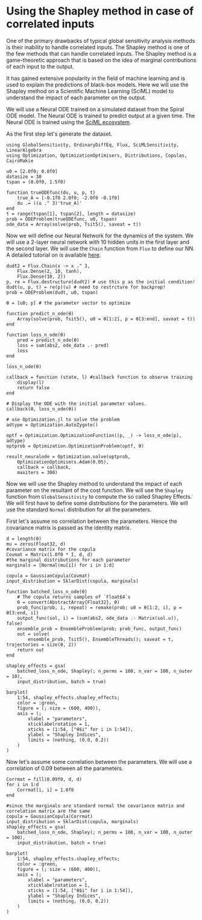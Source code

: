 # Using the Shapley method in case of correlated inputs

One of the primary drawbacks of typical global sensitivity analysis methods is their
inability to handle correlated inputs. The Shapley method is one of the few methods
that can handle correlated inputs. The Shapley method is a game-theoretic approach
that is based on the idea of marginal contributions of each input to the output.

It has gained extensive popularity in the field of machine learning and is used to
explain the predictions of black-box models. Here we will use the Shapley method
on a Scientific Machine Learning (SciML) model to understand the impact of each
parameter on the output.

We will use a Neural ODE trained on a simulated dataset from the Spiral ODE model.
The Neural ODE is trained to predict output at a given time. The Neural ODE is
trained using the [SciML ecosystem](https://sciml.ai/).

As the first step let's generate the dataset.

```@example shapley
using GlobalSensitivity, OrdinaryDiffEq, Flux, SciMLSensitivity, LinearAlgebra
using Optimization, OptimizationOptimisers, Distributions, Copulas, CairoMakie

u0 = [2.0f0; 0.0f0]
datasize = 30
tspan = (0.0f0, 1.5f0)

function trueODEfunc(du, u, p, t)
    true_A = [-0.1f0 2.0f0; -2.0f0 -0.1f0]
    du .= ((u .^ 3)'true_A)'
end
t = range(tspan[1], tspan[2], length = datasize)
prob = ODEProblem(trueODEfunc, u0, tspan)
ode_data = Array(solve(prob, Tsit5(), saveat = t))
```

Now we will define our Neural Network for the dynamics of the system. We will use
a 2-layer neural network with 10 hidden units in the first layer and the second layer.
We will use the `Chain` function from `Flux` to define our NN. A detailed tutorial on
is available [here](https://docs.sciml.ai/SciMLSensitivity/stable/examples/neural_ode/neural_ode_flux/).

```@example shapley
dudt2 = Flux.Chain(x -> x .^ 3,
    Flux.Dense(2, 10, tanh),
    Flux.Dense(10, 2))
p, re = Flux.destructure(dudt2) # use this p as the initial condition!
dudt(u, p, t) = re(p)(u) # need to restrcture for backprop!
prob = ODEProblem(dudt, u0, tspan)

θ = [u0; p] # the parameter vector to optimize

function predict_n_ode(θ)
    Array(solve(prob, Tsit5(), u0 = θ[1:2], p = θ[3:end], saveat = t))
end

function loss_n_ode(θ)
    pred = predict_n_ode(θ)
    loss = sum(abs2, ode_data .- pred)
    loss
end

loss_n_ode(θ)

callback = function (state, l) #callback function to observe training
    display(l)
    return false
end

# Display the ODE with the initial parameter values.
callback(θ, loss_n_ode(θ))

# use Optimization.jl to solve the problem
adtype = Optimization.AutoZygote()

optf = Optimization.OptimizationFunction((p, _) -> loss_n_ode(p), adtype)
optprob = Optimization.OptimizationProblem(optf, θ)

result_neuralode = Optimization.solve(optprob,
    OptimizationOptimisers.Adam(0.05),
    callback = callback,
    maxiters = 300)
```

Now we will use the Shapley method to understand the impact of each parameter on the
resultant of the cost function. We will use the `Shapley` function from `GlobalSensitivity`
to compute the so called Shapley Effects. We will first have to define some distributions
for the parameters. We will use the standard `Normal` distribution for all the parameters.

First let's assume no correlation between the parameters. Hence the covariance matrix
is passed as the identity matrix.

```@example shapley
d = length(θ)
mu = zeros(Float32, d)
#covariance matrix for the copula
Covmat = Matrix(1.0f0 * I, d, d)
#the marginal distributions for each parameter
marginals = [Normal(mu[i]) for i in 1:d]

copula = GaussianCopula(Covmat)
input_distribution = SklarDist(copula, marginals)

function batched_loss_n_ode(θ)
    # The copula returns samples of `Float64`s
    θ = convert(AbstractArray{Float32}, θ)
    prob_func(prob, i, repeat) = remake(prob; u0 = θ[1:2, i], p = θ[3:end, i])
    output_func(sol, i) = (sum(abs2, ode_data .- Matrix(sol.u)), false)
    ensemble_prob = EnsembleProblem(prob; prob_func, output_func)
    out = solve(
        ensemble_prob, Tsit5(), EnsembleThreads(); saveat = t, trajectories = size(θ, 2))
    return out
end

shapley_effects = gsa(
    batched_loss_n_ode, Shapley(; n_perms = 100, n_var = 100, n_outer = 10),
    input_distribution, batch = true)
```

```@example shapley
barplot(
    1:54, shapley_effects.shapley_effects;
    color = :green,
    figure = (; size = (600, 400)),
    axis = (;
        xlabel = "parameters",
        xticklabelrotation = 1,
        xticks = (1:54, ["θ$i" for i in 1:54]),
        ylabel = "Shapley Indices",
        limits = (nothing, (0.0, 0.2))
    )
)
```

Now let's assume some correlation between the parameters. We will use a correlation of 0.09 between
all the parameters.

```@example shapley
Corrmat = fill(0.09f0, d, d)
for i in 1:d
    Corrmat[i, i] = 1.0f0
end

#since the marginals are standard normal the covariance matrix and correlation matrix are the same
copula = GaussianCopula(Corrmat)
input_distribution = SklarDist(copula, marginals)
shapley_effects = gsa(
    batched_loss_n_ode, Shapley(; n_perms = 100, n_var = 100, n_outer = 100),
    input_distribution, batch = true)
```

```@example shapley
barplot(
    1:54, shapley_effects.shapley_effects;
    color = :green,
    figure = (; size = (600, 400)),
    axis = (;
        xlabel = "parameters",
        xticklabelrotation = 1,
        xticks = (1:54, ["θ$i" for i in 1:54]),
        ylabel = "Shapley Indices",
        limits = (nothing, (0.0, 0.2))
    )
)
```
